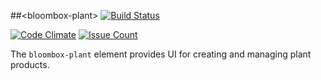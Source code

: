 
##&lt;bloombox-plant&gt;  [![Build Status](https://buildbot.hq.mm-corp.systems/jenkins/buildStatus/icon?job=Bloombox/elements/products/bloombox-plant)](https://buildbot.hq.mm-corp.systems/jenkins/job/Bloombox/elements/products/bloombox-plant)

[![Code Climate](https://codeclimate.com/repos/58a225c53d053f47ef000001/badges/ba08a63568706f3c2ee5/gpa.svg)](https://codeclimate.com/repos/58a225c53d053f47ef000001/feed) [![Issue Count](https://codeclimate.com/repos/58a225c53d053f47ef000001/badges/ba08a63568706f3c2ee5/issue_count.svg)](https://codeclimate.com/repos/58a225c53d053f47ef000001/feed)

The `bloombox-plant` element provides UI for creating and managing plant products.

